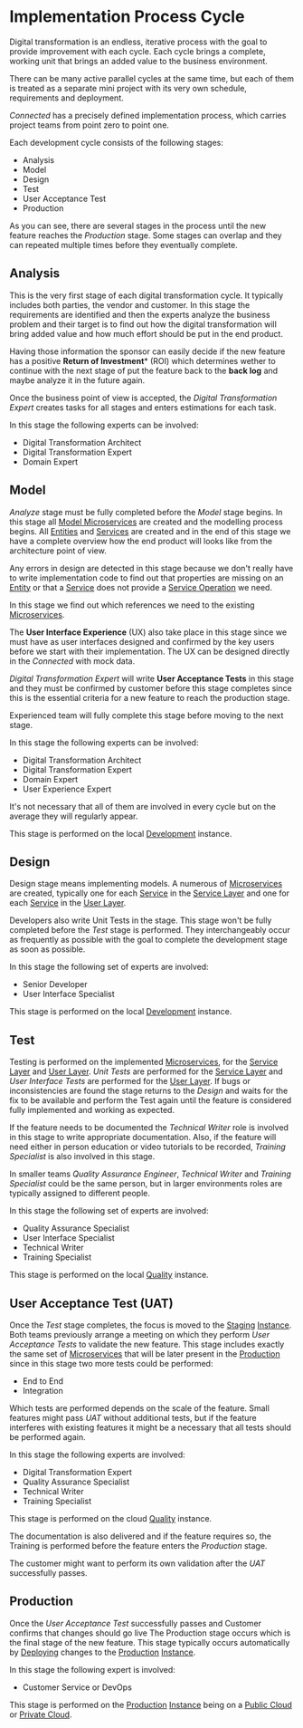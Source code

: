 # Implementation Process Cycle

Digital transformation is an endless, iterative process with the goal to provide improvement with each cycle. Each cycle brings a complete, working unit that brings an added value to the business environment.

There can be many active parallel cycles at the same time, but each of them is treated as a separate mini project with its very own schedule, requirements and deployment.

*Connected* has a precisely defined implementation process, which carries project teams from point zero to point one.

Each development cycle consists of the following stages:

- Analysis
- Model
- Design
- Test
- User Acceptance Test
- Production

As you can see, there are several stages in the process until the new feature reaches the *Production* stage. Some stages can overlap and they can repeated multiple times before they eventually complete.

## Analysis

This is the very first stage of each digital transformation cycle. It typically includes both parties, the vendor and customer. In this stage the requirements are identified and then the experts analyze the business problem and their target is to find out how the digital transformation will bring added value and how much effort should be put in the end product.

Having those information the sponsor can easily decide if the new feature has a positive **Return of Investment*** (ROI) which determines wether to continue with the next stage of put the feature back to the **back log** and maybe analyze it in the future again.

Once the business point of view is accepted, the *Digital Transformation Expert* creates tasks for all stages and enters estimations for each task.

In this stage the following experts can be involved:

- Digital Transformation Architect
- Digital Transformation Expert
- Domain Expert

## Model

*Analyze* stage must be fully completed before the *Model* stage begins. In this stage all [Model Microservices](../Microservices/Model.md) are created and the modelling process begins. All [Entities](../ServiceLayer/Entities/README.md) and [Services](../ServiceLayer/README.md) are created and in the end of this stage we have a complete overview how the end product will looks like from the architecture point of view.

Any errors in design are detected in this stage because we don't really have to write implementation code to find out that properties are missing on an [Entity](../ServiceLayer/Entities/README.md) or that a [Service](../ServiceLayer/Services/README.md) does not provide a [Service Operation](../ServiceLayer/Services/Operations.md) we need.

In this stage we find out which references we need to the existing [Microservices](../Microservices/README.md). 

The **User Interface Experience** (UX) also take place in this stage since we must have as user interfaces designed and confirmed by the key users before we start with their implementation. The UX can be designed directly in the *Connected* with mock data.

*Digital Transformation Expert* will write **User Acceptance Tests** in this stage and they must be confirmed by customer before this stage completes since this is the essential criteria for a new feature to reach the production stage.

Experienced team will fully complete this stage before moving to the next stage. 

In this stage the following experts can be involved:

- Digital Transformation Architect
- Digital Transformation Expert
- Domain Expert
- User Experience Expert

It's not necessary that all of them are involved in every cycle but on the average they will regularly appear.

This stage is performed on the local [Development](Development.md) instance.

## Design

Design stage means implementing models. A numerous of [Microservices](../Microservices/README.md) are created, typically one for each [Service](../ServiceLayer/Services/README.md) in the [Service Layer](../ServiceLayer/README.md) and one for each [Service](../ServiceLayer/Services/README.md) in the [User Layer](../UserLayer/README.md).

Developers also write Unit Tests in the stage. This stage won't be fully completed before the *Test* stage is performed. They interchangeably occur as frequently as possible with the goal to complete the development stage as soon as possible.

In this stage the following set of experts are involved:

- Senior Developer
- User Interface Specialist

This stage is performed on the local [Development](Development.md) instance.

## Test

Testing is performed on the implemented [Microservices](../Microservices/README.md), for the [Service Layer](../ServiceLayer/README.md) and [User Layer](../UserLayer/README.md). *Unit Tests* are performed for the [Service Layer](../ServiceLayer/README.md) and *User Interface Tests* are performed for the [User Layer](../UserLayer/README.md). If bugs or inconsistencies are found the stage returns to the *Design* and waits for the fix to be available and perform the Test again until the feature is considered fully implemented and working as expected.

If the feature needs to be documented the *Technical Writer* role is involved in this stage to write appropriate documentation. Also, if the feature will need either in person education or video tutorials to be recorded, *Training Specialist* is also involved in this stage.

In smaller teams *Quality Assurance Engineer*, *Technical Writer* and *Training Specialist* could be the same person, but in larger environments roles are typically assigned to different people.

In this stage the following set of experts are involved:

- Quality Assurance Specialist
- User Interface Specialist
- Technical Writer
- Training Specialist

This stage is performed on the local [Quality](Quality.md) instance.

## User Acceptance Test (UAT)

Once the *Test* stage completes, the focus is moved to the [Staging](Staging.md) [Instance](Instance.md). Both teams previously arrange a meeting on which they perform *User Acceptance Tests* to validate the new feature. This stage includes exactly the same set of [Microservices](../Microservices/README.md) that will be later present in the [Production](Production.md) since in this stage two more tests could be performed:

- End to End
- Integration

Which tests are performed depends on the scale of the feature. Small features might pass *UAT* without additional tests, but if the feature interferes with existing features it might be a necessary that all tests should be performed again.

In this stage the following experts are involved:

- Digital Transformation Expert
- Quality Assurance Specialist
- Technical Writer
- Training Specialist

This stage is performed on the cloud [Quality](Quality.md) instance.

The documentation is also delivered and if the feature requires so, the Training is performed before the feature enters the *Production* stage.

The customer might want to perform its own validation after the *UAT* successfully passes.

## Production

Once the *User Acceptance Test* successfully passes and Customer confirms that changes should go live The Production stage occurs which is the final stage of the new feature. This stage typically occurs automatically by [Deploying](../Deployment/README.md) changes to the [Production](Production.md) [Instance](Instance.md).

In this stage the following expert is involved:

- Customer Service or DevOps

This stage is performed on the [Production](Production.md) [Instance](Instance.md) being on a [Public Cloud](PublicCloud.md) or [Private Cloud](PrivateCloud.md).
